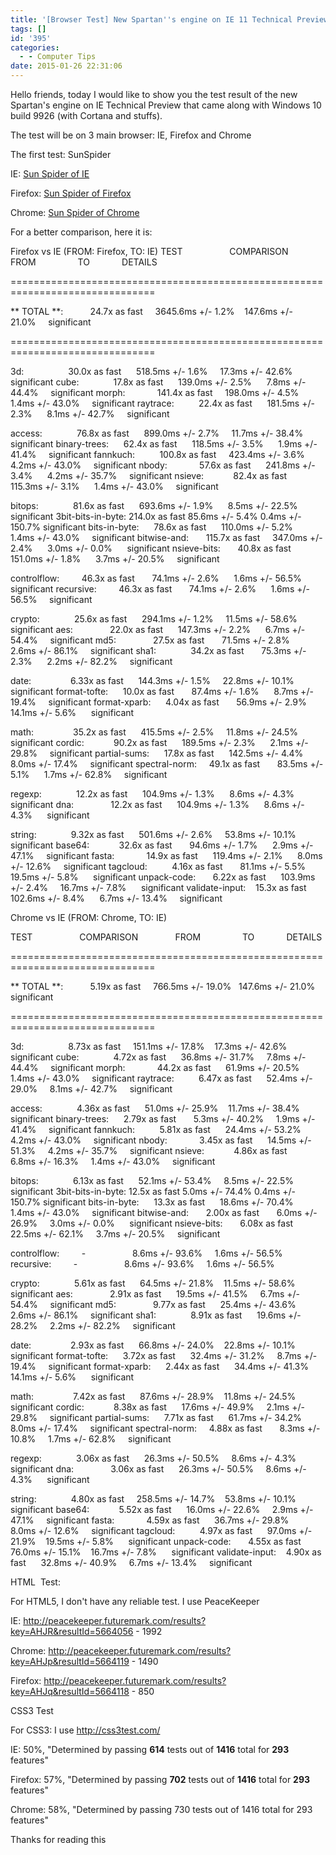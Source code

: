 ```yaml
---
title: '[Browser Test] New Spartan''s engine on IE 11 Technical Preview'
tags: []
id: '395'
categories:
  - - Computer Tips
date: 2015-01-26 22:31:06
---
```


Hello friends, today I would like to show you the test result of the new Spartan's engine on IE Technical Preview that came along with Windows 10 build 9926 (with Cortana and stuffs).

The test will be on 3 main browser: IE, Firefox and Chrome
<!-- more -->
The first test: SunSpider

IE: [Sun Spider of IE](http://www.webkit.org/perf/sunspider-1.0.2/sunspider-1.0.2/results.html?%7B%22v%22:%20%22sunspider-1.0.2%22,%20%223d-cube%22:%5B7,8,15,7,5,4,4,18,6,4%5D,%223d-morph%22:%5B1,1,3,1,1,1,1,3,1,1%5D,%223d-raytrace%22:%5B6,5,16,11,5,5,4,17,7,5%5D,%22access-binary-trees%22:%5B1,1,4,1,2,1,1,3,2,3%5D,%22access-fannkuch%22:%5B3,3,9,3,3,3,3,9,3,3%5D,%22access-nbody%22:%5B3,3,7,3,3,4,3,9,3,4%5D,%22access-nsieve%22:%5B1,1,3,1,1,1,1,3,1,1%5D,%22bitops-3bit-bits-in-byte%22:%5B0,0,2,0,0,0,0,2,0,0%5D,%22bitops-bits-in-byte%22:%5B1,1,3,1,1,1,1,3,1,1%5D,%22bitops-bitwise-and%22:%5B3,3,3,3,3,3,3,3,3,3%5D,%22bitops-nsieve-bits%22:%5B3,3,6,3,3,3,4,5,4,3%5D,%22controlflow-recursive%22:%5B1,1,4,1,1,1,1,4,1,1%5D,%22crypto-aes%22:%5B17,3,12,6,3,3,3,12,5,3%5D,%22crypto-md5%22:%5B1,1,9,1,2,1,1,8,1,1%5D,%22crypto-sha1%22:%5B1,1,7,1,1,1,1,7,1,1%5D,%22date-format-tofte%22:%5B8,8,13,9,7,7,7,13,8,7%5D,%22date-format-xparb%22:%5B15,14,16,14,13,13,13,15,13,15%5D,%22math-cordic%22:%5B2,1,4,2,2,1,2,3,2,2%5D,%22math-partial-sums%22:%5B9,6,11,9,6,6,7,11,8,7%5D,%22math-spectral-norm%22:%5B1,1,4,1,1,1,1,5,1,1%5D,%22regexp-dna%22:%5B9,9,9,9,9,8,9,8,8,8%5D,%22string-base64%22:%5B2,2,6,2,2,2,2,7,2,2%5D,%22string-fasta%22:%5B8,8,11,7,7,8,7,10,7,7%5D,%22string-tagcloud%22:%5B18,20,21,19,18,19,18,23,20,19%5D,%22string-unpack-code%22:%5B15,16,20,16,16,15,16,20,17,16%5D,%22string-validate-input%22:%5B7,6,9,6,6,6,6,9,6,6%5D%7D "Sun Spider of IE")

Firefox: [Sun Spider of Firefox](http://www.webkit.org/perf/sunspider-1.0.2/sunspider-1.0.2/results.html?%7B%22v%22:%20%22sunspider-1.0.2%22,%20%223d-cube%22:%5B134,132,142,143,134,141,137,148,139,140%5D,%223d-morph%22:%5B206,230,190,190,193,189,202,196,191,193%5D,%223d-raytrace%22:%5B177,177,184,177,178,177,191,186,178,190%5D,%22access-binary-trees%22:%5B124,112,116,124,112,123,126,122,113,113%5D,%22access-fannkuch%22:%5B408,478,411,419,408,440,416,415,428,411%5D,%22access-nbody%22:%5B233,272,239,245,234,235,234,238,241,247%5D,%22access-nsieve%22:%5B118,127,112,115,115,119,114,112,111,110%5D,%22bitops-3bit-bits-in-byte%22:%5B80,86,79,88,81,86,90,83,82,101%5D,%22bitops-bits-in-byte%22:%5B105,130,117,108,105,108,105,112,105,105%5D,%22bitops-bitwise-and%22:%5B341,371,349,333,349,330,351,348,342,356%5D,%22bitops-nsieve-bits%22:%5B151,152,147,158,146,156,151,152,150,147%5D,%22controlflow-recursive%22:%5B79,74,72,72,75,72,75,70,75,77%5D,%22crypto-aes%22:%5B144,149,149,144,157,145,143,145,145,152%5D,%22crypto-md5%22:%5B70,71,79,70,70,71,73,70,71,70%5D,%22crypto-sha1%22:%5B73,74,75,81,74,77,77,74,75,73%5D,%22date-format-tofte%22:%5B85,85,88,90,88,88,87,86,91,86%5D,%22date-format-xparb%22:%5B54,56,56,55,60,59,61,56,55,57%5D,%22math-cordic%22:%5B183,191,185,186,183,193,198,197,184,195%5D,%22math-partial-sums%22:%5B136,138,136,139,152,147,144,136,135,162%5D,%22math-spectral-norm%22:%5B81,79,87,81,87,98,79,79,81,83%5D,%22regexp-dna%22:%5B105,104,105,105,104,105,104,103,104,110%5D,%22string-base64%22:%5B92,97,94,94,92,92,97,98,94,96%5D,%22string-fasta%22:%5B119,120,117,122,116,118,118,119,117,128%5D,%22string-tagcloud%22:%5B92,78,74,78,80,75,83,90,76,85%5D,%22string-unpack-code%22:%5B102,110,106,99,105,104,108,103,100,102%5D,%22string-validate-input%22:%5B128,97,89,98,100,97,94,101,102,120%5D%7D "Sun Spider of Firefox")

Chrome: [Sun Spider of Chrome](https://www.webkit.org/perf/sunspider-1.0.2/sunspider-1.0.2/results.html?%7B%22v%22:%20%22sunspider-1.0.2%22,%20%223d-cube%22:%5B28,28,52,76,27,28,24,44,29,32%5D,%223d-morph%22:%5B87,94,47,69,57,49,68,38,52,58%5D,%223d-raytrace%22:%5B49,90,85,60,34,33,39,60,44,30%5D,%22access-binary-trees%22:%5B5,11,10,4,3,5,2,3,6,4%5D,%22access-fannkuch%22:%5B71,19,15,40,15,24,15,15,15,15%5D,%22access-nbody%22:%5B5,21,41,7,9,12,13,13,8,16%5D,%22access-nsieve%22:%5B8,6,8,6,6,5,7,5,7,10%5D,%22bitops-3bit-bits-in-byte%22:%5B3,6,19,2,3,3,2,7,3,2%5D,%22bitops-bits-in-byte%22:%5B9,65,35,9,9,10,12,8,20,9%5D,%22bitops-bitwise-and%22:%5B4,6,6,6,4,5,5,10,4,10%5D,%22bitops-nsieve-bits%22:%5B11,40,71,9,13,10,12,15,27,17%5D,%22controlflow-recursive%22:%5B40,5,10,4,5,3,8,3,3,5%5D,%22crypto-aes%22:%5B14,14,19,51,19,15,20,15,14,14%5D,%22crypto-md5%22:%5B61,28,43,16,16,27,16,12,19,16%5D,%22crypto-sha1%22:%5B13,15,14,38,14,22,22,14,25,19%5D,%22date-format-tofte%22:%5B64,30,52,24,23,24,23,33,26,25%5D,%22date-format-xparb%22:%5B29,67,20,74,28,21,22,37,18,28%5D,%22math-cordic%22:%5B30,10,48,10,12,12,14,11,18,11%5D,%22math-partial-sums%22:%5B87,115,94,77,41,47,33,33,34,56%5D,%22math-spectral-norm%22:%5B8,7,7,8,7,11,9,9,9,8%5D,%22regexp-dna%22:%5B16,40,21,75,23,22,16,18,15,17%5D,%22string-base64%22:%5B16,13,29,12,12,19,15,13,16,15%5D,%22string-fasta%22:%5B69,24,27,35,27,24,54,44,40,23%5D,%22string-tagcloud%22:%5B122,73,140,149,73,77,67,100,82,87%5D,%22string-unpack-code%22:%5B89,106,97,68,70,70,71,55,71,63%5D,%22string-validate-input%22:%5B23,69,67,30,21,22,27,23,24,22%5D%7D "Sun Spider of Chrome")

For a better comparison, here it is:

Firefox vs IE (FROM: Firefox, TO: IE) TEST                   COMPARISON               FROM                 TO             DETAILS

\===============================================================================

\*\* TOTAL \*\*:           24.7x as fast     3645.6ms +/- 1.2%    147.6ms +/- 21.0%     significant

\===============================================================================

3d:                  30.0x as fast      518.5ms +/- 1.6%     17.3ms +/- 42.6%     significant cube:              17.8x as fast      139.0ms +/- 2.5%      7.8ms +/- 44.4%     significant morph:             141.4x as fast     198.0ms +/- 4.5%      1.4ms +/- 43.0%     significant raytrace:          22.4x as fast      181.5ms +/- 2.3%      8.1ms +/- 42.7%     significant

access:              76.8x as fast      899.0ms +/- 2.7%     11.7ms +/- 38.4%     significant binary-trees:      62.4x as fast      118.5ms +/- 3.5%      1.9ms +/- 41.4%     significant fannkuch:          100.8x as fast     423.4ms +/- 3.6%      4.2ms +/- 43.0%     significant nbody:             57.6x as fast      241.8ms +/- 3.4%      4.2ms +/- 35.7%     significant nsieve:            82.4x as fast      115.3ms +/- 3.1%      1.4ms +/- 43.0%     significant

bitops:              81.6x as fast      693.6ms +/- 1.9%      8.5ms +/- 22.5%     significant 3bit-bits-in-byte: 214.0x as fast 85.6ms +/- 5.4% 0.4ms +/- 150.7% significant bits-in-byte:      78.6x as fast      110.0ms +/- 5.2%      1.4ms +/- 43.0%     significant bitwise-and:       115.7x as fast     347.0ms +/- 2.4%      3.0ms +/- 0.0%      significant nsieve-bits:       40.8x as fast      151.0ms +/- 1.8%      3.7ms +/- 20.5%     significant

controlflow:         46.3x as fast       74.1ms +/- 2.6%      1.6ms +/- 56.5%     significant recursive:         46.3x as fast       74.1ms +/- 2.6%      1.6ms +/- 56.5%     significant

crypto:              25.6x as fast      294.1ms +/- 1.2%     11.5ms +/- 58.6%     significant aes:               22.0x as fast      147.3ms +/- 2.2%      6.7ms +/- 54.4%     significant md5:               27.5x as fast       71.5ms +/- 2.8%      2.6ms +/- 86.1%     significant sha1:              34.2x as fast       75.3ms +/- 2.3%      2.2ms +/- 82.2%     significant

date:                6.33x as fast      144.3ms +/- 1.5%     22.8ms +/- 10.1%     significant format-tofte:      10.0x as fast       87.4ms +/- 1.6%      8.7ms +/- 19.4%     significant format-xparb:      4.04x as fast       56.9ms +/- 2.9%     14.1ms +/- 5.6%      significant

math:                35.2x as fast      415.5ms +/- 2.5%     11.8ms +/- 24.5%     significant cordic:            90.2x as fast      189.5ms +/- 2.3%      2.1ms +/- 29.8%     significant partial-sums:      17.8x as fast      142.5ms +/- 4.4%      8.0ms +/- 17.4%     significant spectral-norm:     49.1x as fast       83.5ms +/- 5.1%      1.7ms +/- 62.8%     significant

regexp:              12.2x as fast      104.9ms +/- 1.3%      8.6ms +/- 4.3%      significant dna:               12.2x as fast      104.9ms +/- 1.3%      8.6ms +/- 4.3%      significant

string:              9.32x as fast      501.6ms +/- 2.6%     53.8ms +/- 10.1%     significant base64:            32.6x as fast       94.6ms +/- 1.7%      2.9ms +/- 47.1%     significant fasta:             14.9x as fast      119.4ms +/- 2.1%      8.0ms +/- 12.6%     significant tagcloud:          4.16x as fast       81.1ms +/- 5.5%     19.5ms +/- 5.8%      significant unpack-code:       6.22x as fast      103.9ms +/- 2.4%     16.7ms +/- 7.8%      significant validate-input:    15.3x as fast      102.6ms +/- 8.4%      6.7ms +/- 13.4%     significant

Chrome vs IE (FROM: Chrome, TO: IE)

TEST                   COMPARISON               FROM                 TO             DETAILS

\===============================================================================

\*\* TOTAL \*\*:           5.19x as fast     766.5ms +/- 19.0%   147.6ms +/- 21.0%     significant

\===============================================================================

3d:                  8.73x as fast     151.1ms +/- 17.8%    17.3ms +/- 42.6%     significant cube:              4.72x as fast      36.8ms +/- 31.7%     7.8ms +/- 44.4%     significant morph:             44.2x as fast      61.9ms +/- 20.5%     1.4ms +/- 43.0%     significant raytrace:          6.47x as fast      52.4ms +/- 29.0%     8.1ms +/- 42.7%     significant

access:              4.36x as fast      51.0ms +/- 25.9%    11.7ms +/- 38.4%     significant binary-trees:      2.79x as fast       5.3ms +/- 40.2%     1.9ms +/- 41.4%     significant fannkuch:          5.81x as fast      24.4ms +/- 53.2%     4.2ms +/- 43.0%     significant nbody:             3.45x as fast      14.5ms +/- 51.3%     4.2ms +/- 35.7%     significant nsieve:            4.86x as fast       6.8ms +/- 16.3%     1.4ms +/- 43.0%     significant

bitops:              6.13x as fast      52.1ms +/- 53.4%     8.5ms +/- 22.5%     significant 3bit-bits-in-byte: 12.5x as fast 5.0ms +/- 74.4% 0.4ms +/- 150.7% significant bits-in-byte:      13.3x as fast      18.6ms +/- 70.4%     1.4ms +/- 43.0%     significant bitwise-and:       2.00x as fast       6.0ms +/- 26.9%     3.0ms +/- 0.0%      significant nsieve-bits:       6.08x as fast      22.5ms +/- 62.1%     3.7ms +/- 20.5%     significant

controlflow:         -                   8.6ms +/- 93.6%     1.6ms +/- 56.5% recursive:         -                   8.6ms +/- 93.6%     1.6ms +/- 56.5%

crypto:              5.61x as fast      64.5ms +/- 21.8%    11.5ms +/- 58.6%     significant aes:               2.91x as fast      19.5ms +/- 41.5%     6.7ms +/- 54.4%     significant md5:               9.77x as fast      25.4ms +/- 43.6%     2.6ms +/- 86.1%     significant sha1:              8.91x as fast      19.6ms +/- 28.2%     2.2ms +/- 82.2%     significant

date:                2.93x as fast      66.8ms +/- 24.0%    22.8ms +/- 10.1%     significant format-tofte:      3.72x as fast      32.4ms +/- 31.2%     8.7ms +/- 19.4%     significant format-xparb:      2.44x as fast      34.4ms +/- 41.3%    14.1ms +/- 5.6%      significant

math:                7.42x as fast      87.6ms +/- 28.9%    11.8ms +/- 24.5%     significant cordic:            8.38x as fast      17.6ms +/- 49.9%     2.1ms +/- 29.8%     significant partial-sums:      7.71x as fast      61.7ms +/- 34.2%     8.0ms +/- 17.4%     significant spectral-norm:     4.88x as fast       8.3ms +/- 10.8%     1.7ms +/- 62.8%     significant

regexp:              3.06x as fast      26.3ms +/- 50.5%     8.6ms +/- 4.3%      significant dna:               3.06x as fast      26.3ms +/- 50.5%     8.6ms +/- 4.3%      significant

string:              4.80x as fast     258.5ms +/- 14.7%    53.8ms +/- 10.1%     significant base64:            5.52x as fast      16.0ms +/- 22.6%     2.9ms +/- 47.1%     significant fasta:             4.59x as fast      36.7ms +/- 29.8%     8.0ms +/- 12.6%     significant tagcloud:          4.97x as fast      97.0ms +/- 21.9%    19.5ms +/- 5.8%      significant unpack-code:       4.55x as fast      76.0ms +/- 15.1%    16.7ms +/- 7.8%      significant validate-input:    4.90x as fast      32.8ms +/- 40.9%     6.7ms +/- 13.4%     significant

HTML  Test:

For HTML5, I don't have any reliable test. I use PeaceKeeper

IE: http://peacekeeper.futuremark.com/results?key=AHJR&resultId=5664056 - 1992

Chrome: http://peacekeeper.futuremark.com/results?key=AHJp&resultId=5664119 - 1490

Firefox: http://peacekeeper.futuremark.com/results?key=AHJq&resultId=5664118 - 850

CSS3 Test

For CSS3: I use http://css3test.com/

IE: 50%, "Determined by passing **614** tests out of **1416** total for **293** features"

Firefox: 57%, "Determined by passing **702** tests out of **1416** total for **293** features"

Chrome: 58%, "Determined by passing 730 tests out of 1416 total for 293 features"

Thanks for reading this